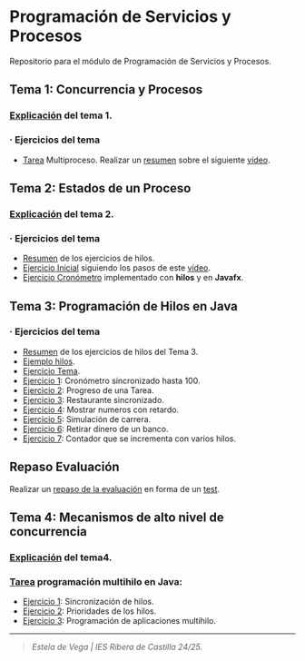 # Programación de Servicios y Procesos
Repositorio para el módulo de Programación de Servicios y Procesos.

## Tema 1: Concurrencia y Procesos
### <a href="https://github.com/estelaV9/PSP/blob/master/Tema1_ConcurrenciaYProcesos/ResumenTema1.md">Explicación</a> del tema 1.
### · Ejercicios del tema
- <a href="https://github.com/estelaV9/PSP/blob/master/Tema1_ConcurrenciaYProcesos/Tarea_Multiproceso/EnunciadoTarea.md">Tarea</a> Multiproceso.
Realizar un <a href="https://github.com/estelaV9/PSP/blob/master/Tema1_ConcurrenciaYProcesos/Tarea_Multiproceso/EstelaDeVega_TareaMultiproceso.pdf">resumen</a> sobre el siguiente <a href="https://www.youtube.com/watch?v=lpL7oMQfwK0&t=1s">vídeo</a>.

## Tema 2: Estados de un Proceso
### <a href="https://github.com/estelaV9/PSP/blob/master/Tema2_%20EstadosDeUnProceso/ResumenTema2.md">Explicación</a> del tema 2.
### · Ejercicios del tema
- <a href="https://github.com/estelaV9/PSP/blob/master/Tema2_%20EstadosDeUnProceso/Ejercicio/ResumenEjercicioHilos.md">Resumen</a> de los ejercicios de hilos.
- <a href="https://github.com/estelaV9/PSP/tree/master/Tema2_%20EstadosDeUnProceso/Ejercicio/EjemploHilos">Ejercicio Inicial</a> siguiendo los pasos de este <a href="https://www.youtube.com/watch?v=JTXWVZctk3I&list=PLYwQpNMBCzIm_o2e89tJXXQ0btAFKh0BE&index=2&t=1749s">vídeo</a>.
- <a href="https://github.com/estelaV9/PSP/tree/master/Tema2_%20EstadosDeUnProceso/Ejercicio/cronometroFx">Ejercicio Cronómetro</a> implementado con **hilos** y en **Javafx**.

## Tema 3: Programación de Hilos en Java
### · Ejercicios del tema
- <a href="https://github.com/estelaV9/PSP/blob/master/Tema3_ProgramacionHilosJava/EjercicioHilos/ResumenHilosTema3.md">Resumen</a> de los ejercicios de hilos del Tema 3.
- <a href="https://github.com/estelaV9/PSP/tree/master/Tema3_ProgramacionHilosJava/EjercicioHilos/EjemplosHilos/src/main/java/org/example">Ejemplo hilos</a>.
- <a href="https://github.com/estelaV9/PSP/tree/master/Tema3_ProgramacionHilosJava/EjercicioHilos/EjerciciosTema/src/main/java/org/example">Ejercicio Tema</a>.
- <a href="https://github.com/estelaV9/PSP/tree/master/Tema3_ProgramacionHilosJava/EjercicioHilos/Ejer1_CronometroSincronizadoHasta100/src/main/java/org/example">Ejercicio 1</a>: Cronómetro sincronizado hasta 100.
- <a href="https://github.com/estelaV9/PSP/tree/master/Tema3_ProgramacionHilosJava/EjercicioHilos/Ejer2_ProgresoTarea/src/main/java/org/example">Ejercicio 2</a>: Progreso de una Tarea.
- <a href="https://github.com/estelaV9/PSP/tree/master/Tema3_ProgramacionHilosJava/EjercicioHilos/Ejer3_RestauranteHilos/src/main/java/org/example">Ejercicio 3</a>: Restaurante sincronizado.
- <a href="https://github.com/estelaV9/PSP/tree/master/Tema3_ProgramacionHilosJava/EjercicioHilos/Ejer4_MostrarNumerosConRetardo/src/main/java/org/example">Ejercicio 4</a>: Mostrar numeros con retardo.
- <a href="https://github.com/estelaV9/PSP/tree/master/Tema3_ProgramacionHilosJava/EjercicioHilos/Ejer5_SimulacionCarrera/src/main/java/org/example">Ejercicio 5</a>: Simulación de carrera.
- <a href="https://github.com/estelaV9/PSP/tree/master/Tema3_ProgramacionHilosJava/EjercicioHilos/Ejer6_RetirarDinero/src/main/java/org/example">Ejercicio 6</a>: Retirar dinero de un banco.
- <a href="https://github.com/estelaV9/PSP/tree/master/Tema3_ProgramacionHilosJava/EjercicioHilos/Ejer7_ContadorVariosHilos/src/main/java/org/example">Ejercicio 7</a>: Contador que se incrementa con varios hilos.

## Repaso Evaluación
Realizar un <a href="https://github.com/estelaV9/PSP/tree/master/Tema3_ProgramacionHilosJava/RepasoEvaluacion">repaso de la evaluación</a> en forma de un <a href="https://github.com/estelaV9/PSP/blob/master/Tema3_ProgramacionHilosJava/RepasoEvaluacion/TestRepaso.md">test</a>.

## Tema 4: Mecanismos de alto nivel de concurrencia
### <a href="https://github.com/estelaV9/PSP/blob/master/Tema4_MecanismosAltoNivelDeConcurrencia/ResumenTema4.md">Explicación</a> del tema4.
### <a href="https://github.com/estelaV9/PSP/blob/master/Tema4_MecanismosAltoNivelDeConcurrencia/Tarea_ProgramacionMultihilo/Enunciado_TareaProgMultihilo.md">Tarea</a> programación multihilo en Java:
- <a href="https://github.com/estelaV9/PSP/tree/master/Tema4_MecanismosAltoNivelDeConcurrencia/Tarea_ProgramacionMultihilo/Ejer1_SincronizacionHilos">Ejercicio 1</a>: Sincronización de hilos.
- <a href="https://github.com/estelaV9/PSP/tree/master/Tema4_MecanismosAltoNivelDeConcurrencia/Tarea_ProgramacionMultihilo/Ejer2_PrioridadesHilos">Ejercicio 2</a>: Prioridades de los hilos.
- <a href="https://github.com/estelaV9/PSP/tree/master/Tema4_MecanismosAltoNivelDeConcurrencia/Tarea_ProgramacionMultihilo/Ejer3_ProgramacionAppMultihilo">Ejercicio 3</a>: Programación de aplicaciones multihilo.



---
>_Estela de Vega | IES Ribera de Castilla 24/25._
